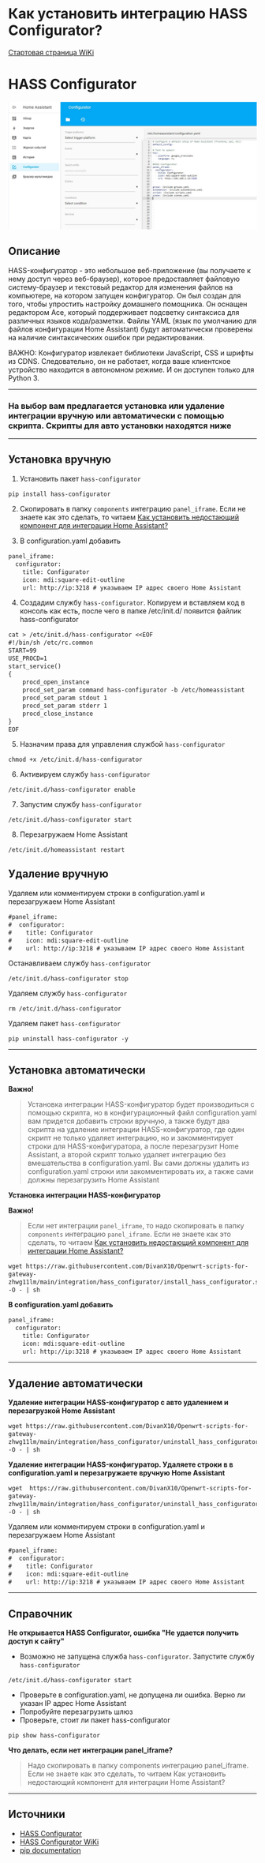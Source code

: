 # Как установить интеграцию HASS Configurator?

[Стартовая страница WiKi](https://github.com/DivanX10/wiki#readme)

# HASS Configurator
![hass-configurator](https://github.com/DivanX10/Openwrt-scripts-for-gateway-zhwg11lm/blob/main/image/hass%20configurator.jpg)

## Описание
HASS-конфигуратор - это небольшое веб-приложение (вы получаете к нему доступ через веб-браузер), которое предоставляет файловую систему-браузер и текстовый редактор для изменения файлов на компьютере, на котором запущен конфигуратор. Он был создан для того, чтобы упростить настройку домашнего помощника. Он оснащен редактором Ace, который поддерживает подсветку синтаксиса для различных языков кода/разметки. Файлы YAML (язык по умолчанию для файлов конфигурации Home Assistant) будут автоматически проверены на наличие синтаксических ошибок при редактировании.

ВАЖНО: Конфигуратор извлекает библиотеки JavaScript, CSS и шрифты из CDNS. Следовательно, он не работает, когда ваше клиентское устройство находится в автономном режиме. И он доступен только для Python 3.


***
### На выбор вам предлагается установка или удаление интеграции вручную или автоматически с помощью скрипта. Скрипты для авто установки находятся ниже

***


## Установка вручную

1) Установить пакет `hass-configurator`
```
pip install hass-configurator
```

2) Скопировать в папку `components` интеграцию `panel_iframe`. Если не знаете как это сделать, то читаем [Как установить недостающий компонент для интеграции Home Assistant?](https://github.com/DivanX10/Openwrt-scripts-for-gateway-zhwg11lm/wiki/Как-установить-недостающий-компонент-для-интеграции-Home-Assistant%3F)

3) В configuration.yaml добавить

```
panel_iframe:
  configurator:
    title: Configurator
    icon: mdi:square-edit-outline
    url: http://ip:3218 # указываем IP адрес своего Home Assistant
```

4) Создадим службу `hass-configurator`. Копируем и вставляем код в консоль как есть, после чего в папке /etc/init.d/ появится файлик hass-configurator
```
cat > /etc/init.d/hass-configurator <<EOF
#!/bin/sh /etc/rc.common
START=99
USE_PROCD=1
start_service()
{
    procd_open_instance
    procd_set_param command hass-configurator -b /etc/homeassistant
    procd_set_param stdout 1
    procd_set_param stderr 1
    procd_close_instance
}
EOF
```  

5) Назначим права для управления службой `hass-configurator`
```
chmod +x /etc/init.d/hass-configurator
```
6) Активируем службу `hass-configurator`
```
/etc/init.d/hass-configurator enable
```

7) Запустим службу `hass-configurator`
```
/etc/init.d/hass-configurator start
```

8) Перезагружаем Home Assistant
```
/etc/init.d/homeassistant restart
```


## Удаление вручную

Удаляем или комментируем строки в configuration.yaml и перезагружаем Home Assistant
```
#panel_iframe:
#  configurator:
#    title: Configurator
#    icon: mdi:square-edit-outline
#    url: http://ip:3218 # указываем IP адрес своего Home Assistant
```


Останавливаем службу `hass-configurator`
```
/etc/init.d/hass-configurator stop
```

Удаляем службу `hass-configurator`
```
rm /etc/init.d/hass-configurator
```

Удаляем пакет `hass-configurator`
```
pip uninstall hass-configurator -y
```

***

## Установка автоматически

**Важно!**
> Установка интеграции HASS-конфигуратор будет производиться с помощью скрипта, но в конфигурационный файл configuration.yaml вам придется добавить строки вручную, а также будут два скрипта на удаление интеграции HASS-конфигуратор, где один скрипт не только удаляет интеграцию, но и закомментирует строки для HASS-конфигуратора, а после перезагрузит Home Assistant, а второй скрипт только удаляет интеграцию без вмешательства в configuration.yaml. Вы сами должны удалить из configuration.yaml строки или закомментировать их, а также сами должны перезагрузить Home Assistant

**Установка интеграции HASS-конфигуратор**

**Важно!**
> Если нет интеграции `panel_iframe`, то надо скопировать в папку `components` интеграцию `panel_iframe`. Если не знаете как это сделать, то читаем [Как установить недостающий компонент для интеграции Home Assistant?](https://github.com/DivanX10/Openwrt-scripts-for-gateway-zhwg11lm/wiki/Как-установить-недостающий-компонент-для-интеграции-Home-Assistant%3F)

```
wget https://raw.githubusercontent.com/DivanX10/Openwrt-scripts-for-gateway-zhwg11lm/main/integration/hass_configurator/install_hass_configurator.sh -O - | sh
```

**В configuration.yaml добавить**
```
panel_iframe:
  configurator:
    title: Configurator
    icon: mdi:square-edit-outline
    url: http://ip:3218 # указываем IP адрес своего Home Assistant

```

***

## Удаление автоматически

**Удаление интеграции HASS-конфигуратор с авто удалением и перезагрузкой Home Assistant**
```
wget https://raw.githubusercontent.com/DivanX10/Openwrt-scripts-for-gateway-zhwg11lm/main/integration/hass_configurator/uninstall_hass_configurator_del_conf_auto.sh -O - | sh
```

**Удаление интеграции HASS-конфигуратор. Удаляете строки в в configuration.yaml и перезагружаете вручную Home Assistant**
```
wget  https://raw.githubusercontent.com/DivanX10/Openwrt-scripts-for-gateway-zhwg11lm/main/integration/hass_configurator/uninstall_hass_configurator_del_conf_manual.sh -O - | sh
```
Удаляем или комментируем строки в configuration.yaml и перезагружаем Home Assistant
```
#panel_iframe:
#  configurator:
#    title: Configurator
#    icon: mdi:square-edit-outline
#    url: http://ip:3218 # указываем IP адрес своего Home Assistant
```


***


## Справочник
**Не открывается HASS Configurator, ошибка "Не удается получить доступ к сайту"**

* Возможно не запущена служба `hass-configurator`. Запустите службу `hass-configurator`
```
/etc/init.d/hass-configurator start
```
* Проверьте в configuration.yaml, не допущена ли ошибка. Верно ли указан IP адрес Home Assistant
* Попробуйте перезагрузить шлюз
* Проверьте, стоит ли пакет hass-configurator
```
pip show hass-configurator
```

**Что делать, если нет интеграции panel_iframe?**

> Надо скопировать в папку components интеграцию panel_iframe. Если не знаете как это сделать, то читаем Как установить недостающий компонент для интеграции Home Assistant?



***

## Источники
* [HASS Configurator](https://github.com/danielperna84/hass-configurator)
* [HASS Configurator WiKi](https://github.com/danielperna84/hass-configurator/wiki/Installation)
* [pip documentation](https://pip.pypa.io/en/stable/user_guide/)